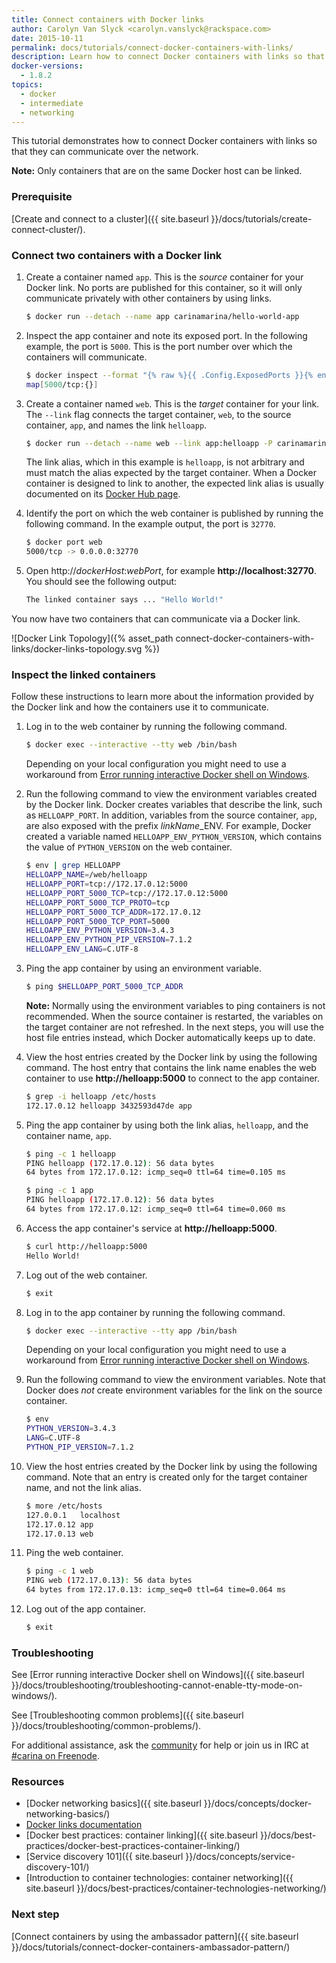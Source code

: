 ```yaml
---
title: Connect containers with Docker links
author: Carolyn Van Slyck <carolyn.vanslyck@rackspace.com>
date: 2015-10-11
permalink: docs/tutorials/connect-docker-containers-with-links/
description: Learn how to connect Docker containers with links so that they can communicate with each other over the network
docker-versions:
  - 1.8.2
topics:
  - docker
  - intermediate
  - networking
---
```


This tutorial demonstrates how to connect Docker containers with links so that they
can communicate over the network.

**Note:** Only containers that are on the same Docker host can be linked.

### Prerequisite

[Create and connect to a cluster]({{ site.baseurl }}/docs/tutorials/create-connect-cluster/).

### Connect two containers with a Docker link

1. Create a container named `app`. This is the _source_ container for your Docker link. No ports
    are published for this container, so it will only communicate privately with other
    containers by using links.

    ```bash
    $ docker run --detach --name app carinamarina/hello-world-app
    ```

1. Inspect the app container and note its exposed port. In the following example, the
    port is `5000`. This is the port number over which the containers will communicate.

    ```bash
    $ docker inspect --format "{% raw %}{{ .Config.ExposedPorts }}{% endraw %}" app
    map[5000/tcp:{}]
    ```

1. Create a container named `web`. This is the _target_ container for your link.
    The `--link` flag connects the target container, `web`,
    to the source container, `app`, and names the link `helloapp`.

    ```bash
    $ docker run --detach --name web --link app:helloapp -P carinamarina/hello-world-web
    ```

    The link alias, which in this example is `helloapp`, is not arbitrary and must match the alias expected by the target
    container. When a Docker container is designed to link to another, the expected
    link alias is usually documented on its [Docker Hub page](https://hub.docker.com/r/carinamarina/hello-world-web/).

1. Identify the port on which the web container is published by running the following command.
    In the example output, the port is `32770`.

    ```bash
    $ docker port web
    5000/tcp -> 0.0.0.0:32770
    ```

1. Open http://_dockerHost_:_webPort_, for example **http://localhost:32770**.
    You should see the following output:

      ```bash
      The linked container says ... "Hello World!"
      ```

You now have two containers that can communicate via a Docker link.

![Docker Link Topology]({% asset_path connect-docker-containers-with-links/docker-links-topology.svg %})

### Inspect the linked containers

Follow these instructions to learn more about the information provided by the Docker link
and how the containers use it to communicate.

1. Log in to the web container by running the following command.

    ```bash
    $ docker exec --interactive --tty web /bin/bash
    ```

    Depending on your local configuration you might need to use a workaround from [Error running interactive Docker shell on Windows]({{site.baseurl}}/docs/troubleshooting/troubleshooting-cannot-enable-tty-mode-on-windows/).

1. Run the following command to view the environment variables created by the Docker link.
    Docker creates variables that describe the link, such as `HELLOAPP_PORT`.
    In addition, variables from the source container, `app`, are also exposed with the prefix _linkName_\_ENV.
    For example, Docker created a variable named `HELLOAPP_ENV_PYTHON_VERSION`,
    which contains the value of `PYTHON_VERSION` on the web container.

    ```bash
    $ env | grep HELLOAPP
    HELLOAPP_NAME=/web/helloapp
    HELLOAPP_PORT=tcp://172.17.0.12:5000
    HELLOAPP_PORT_5000_TCP=tcp://172.17.0.12:5000
    HELLOAPP_PORT_5000_TCP_PROTO=tcp
    HELLOAPP_PORT_5000_TCP_ADDR=172.17.0.12
    HELLOAPP_PORT_5000_TCP_PORT=5000
    HELLOAPP_ENV_PYTHON_VERSION=3.4.3
    HELLOAPP_ENV_PYTHON_PIP_VERSION=7.1.2
    HELLOAPP_ENV_LANG=C.UTF-8
    ```

1. Ping the app container by using an environment variable.

    ```bash
    $ ping $HELLOAPP_PORT_5000_TCP_ADDR
    ```

    **Note:** Normally using the environment variables to ping containers is not recommended.
    When the source container is restarted,
    the variables on the target container are not refreshed. In the next steps,
    you will use the host file entries instead, which Docker automatically keeps up to date.

1. View the host entries created by the Docker link by using the following command. The
    host entry that contains the link name enables the web container to
    use **http://helloapp:5000** to connect to the app container.

    ```bash
    $ grep -i helloapp /etc/hosts
    172.17.0.12	helloapp 3432593d47de app
    ```

1. Ping the app container by using both the link alias, `helloapp`, and the container name, `app`.

    ```bash
    $ ping -c 1 helloapp
    PING helloapp (172.17.0.12): 56 data bytes
    64 bytes from 172.17.0.12: icmp_seq=0 ttl=64 time=0.105 ms

    $ ping -c 1 app
    PING helloapp (172.17.0.12): 56 data bytes
    64 bytes from 172.17.0.12: icmp_seq=0 ttl=64 time=0.060 ms
    ```

1. Access the app container's service at **http://helloapp:5000**.

    ```bash
    $ curl http://helloapp:5000
    Hello World!
    ```

1. Log out of the web container.

    ```bash
    $ exit
    ```

1. Log in to the app container by running the following command.

    ```bash
    $ docker exec --interactive --tty app /bin/bash
    ```

    Depending on your local configuration you might need to use a workaround from [Error running interactive Docker shell on Windows]({{site.baseurl}}/docs/troubleshooting/troubleshooting-cannot-enable-tty-mode-on-windows/).

1. Run the following command to view the environment variables. Note that Docker does _not_
    create environment variables for the link on the source container.

    ```bash
    $ env
    PYTHON_VERSION=3.4.3
    LANG=C.UTF-8
    PYTHON_PIP_VERSION=7.1.2
    ```

1. View the host entries created by the Docker link by using the following command. Note that
    an entry is created only for the target container name, and not the link alias.

    ```bash
    $ more /etc/hosts
    127.0.0.1	localhost
    172.17.0.12	app
    172.17.0.13	web
    ```

1. Ping the web container.

    ```bash
    $ ping -c 1 web
    PING web (172.17.0.13): 56 data bytes
    64 bytes from 172.17.0.13: icmp_seq=0 ttl=64 time=0.064 ms
    ```

1. Log out of the app container.

    ```bash
    $ exit
    ```

### Troubleshooting

See [Error running interactive Docker shell on Windows]({{ site.baseurl }}/docs/troubleshooting/troubleshooting-cannot-enable-tty-mode-on-windows/).

See [Troubleshooting common problems]({{ site.baseurl }}/docs/troubleshooting/common-problems/).

For additional assistance, ask the [community](https://community.getcarina.com/) for help or join us in IRC at [#carina on Freenode](http://webchat.freenode.net/?channels=carina).

### Resources

* [Docker networking basics]({{ site.baseurl }}/docs/concepts/docker-networking-basics/)
* [Docker links documentation](https://docs.docker.com/userguide/dockerlinks/)
* [Docker best practices: container linking]({{ site.baseurl }}/docs/best-practices/docker-best-practices-container-linking/)
* [Service discovery 101]({{ site.baseurl }}/docs/concepts/service-discovery-101/)
* [Introduction to container technologies: container networking]({{ site.baseurl }}/docs/best-practices/container-technologies-networking/)

### Next step

[Connect containers by using the ambassador pattern]({{ site.baseurl }}/docs/tutorials/connect-docker-containers-ambassador-pattern/)
